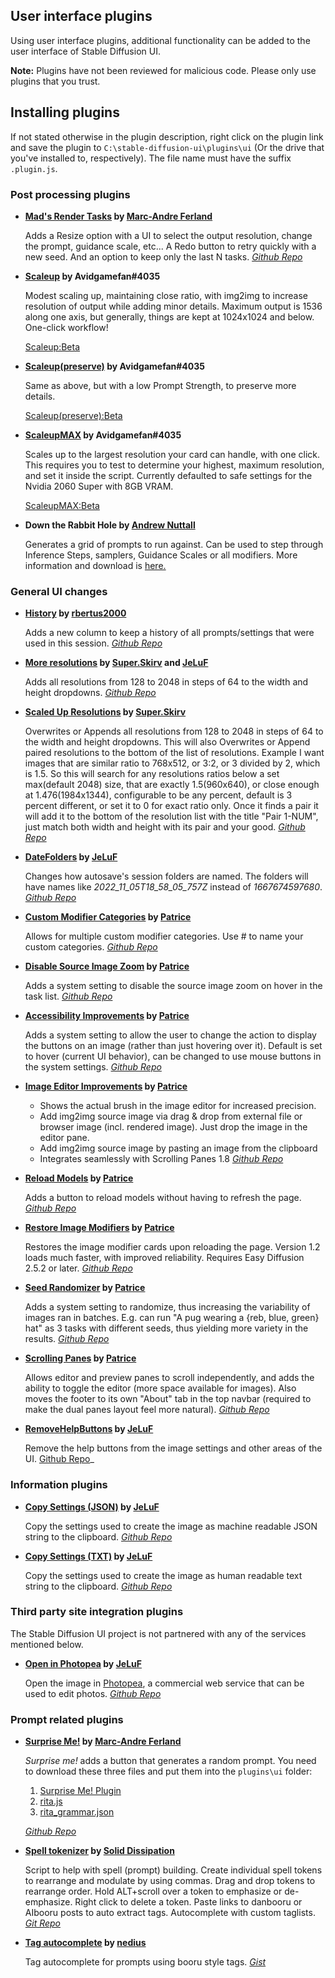 ## User interface plugins
Using user interface plugins, additional functionality can be added to the user interface of Stable Diffusion UI.

**Note:** Plugins have not been reviewed for malicious code. Please only use plugins that you trust.

## Installing plugins
If not stated otherwise in the plugin description, right click on the plugin link and save the plugin to `C:\stable-diffusion-ui\plugins\ui` (Or the drive that you've installed to, respectively). The file name must have the suffix `.plugin.js`.

### Post processing plugins
- **[Mad's Render Tasks](https://raw.githubusercontent.com/madrang/sd-ui-plugins/master/mads-render_tasks.plugin.js) by [Marc-Andre Ferland](https://github.com/madrang)**

    Adds a Resize option with a UI to select the output resolution, change the prompt, guidance scale, etc...
    A Redo button to retry quickly with a new seed.
    And an option to keep only the last N tasks.
    _[Github Repo](https://github.com/madrang/sd-ui-plugins)_

- **[Scaleup](https://www.computingbits.com/software/scaleup.plugin.js) by Avidgamefan#4035**

    Modest scaling up, maintaining close ratio, with img2img to increase resolution of output while adding minor details.
    Maximum output is 1536 along one axis, but generally, things are kept at 1024x1024 and below.  One-click workflow!

    [Scaleup:Beta](https://www.computingbits.com/software/beta/scaleup.plugin.js)

- **[Scaleup(preserve)](https://www.computingbits.com/software/scaleuppreserve.plugin.js) by Avidgamefan#4035**

    Same as above, but with a low Prompt Strength, to preserve more details.

    [Scaleup(preserve):Beta](https://www.computingbits.com/software/beta/scaleuppreserve.plugin.js)

- **[ScaleupMAX](https://www.computingbits.com/software/scaleupMAX.plugin.js) by Avidgamefan#4035**

    Scales up to the largest resolution your card can handle, with one click. This requires you to test to determine your highest, maximum resolution, and set it inside the script.  Currently defaulted to safe settings for the Nvidia 2060 Super with 8GB VRAM.

    [ScaleupMAX:Beta](https://www.computingbits.com/software/beta/scaleupMAX.plugin.js)

- **Down the Rabbit Hole by [Andrew Nuttall](https://andrewjnuttall.com)**

    Generates a grid of prompts to run against. Can be used to step through Inference Steps, samplers, Guidance Scales or all modifiers.
    More information and download is [here.](https://andrewjnuttall.com/blog/nuttalls-stable-diffusion-ui-plugin/)

### General UI changes
- **[History](https://raw.githubusercontent.com/rbertus2000/sd-ui-plugins/main/history.plugin.js) by [rbertus2000](https://github.com/rbertus2000)**

    Adds a new column to keep a history of all prompts/settings that were used in this session.
    _[Github Repo](https://github.com/rbertus2000/sd-ui-plugins)_

- **[More resolutions](https://raw.githubusercontent.com/superskirv/stable-diffusion-ui-plugins/main/Ski-SDUI-MoreRes.plugin.js) by [Super.Skirv](https://github.com/superskirv) and [JeLuF](https://github.com/JeLuF)**

    Adds all resolutions from 128 to 2048 in steps of 64 to the width and height dropdowns.
    _[Github Repo](https://github.com/JeLuF/stable-diffusion-ui-plugins/)_

- **[Scaled Up Resolutions](https://raw.githubusercontent.com/superskirv/stable-diffusion-ui-plugins/main/Ski-ScaleResolutions.plugin.js) by [Super.Skirv](https://github.com/superskirv)**

    Overwrites or Appends all resolutions from 128 to 2048 in steps of 64 to the width and height dropdowns.
    This will also Overwrites or Append paired resolutions to the bottom of the list of resolutions. Example I want images that are similar ratio to 768x512, or 3:2, or 3 divided by 2, which is 1.5. So this will search for any resolutions ratios below a set max(default 2048) size, that are exactly 1.5(960x640), or close enough at 1.476(1984x1344), configurable to be any percent, default is 3 percent different, or set it to 0 for exact ratio only. Once it finds a pair it will add it to the bottom of the resolution list with the title "Pair 1-NUM", just match both width and height with its pair and your good.
    _[Github Repo](https://github.com/superskirv/stable-diffusion-ui-plugins/)_

- **[DateFolders](https://raw.githubusercontent.com/JeLuF/stable-diffusion-ui-plugins/main/DateFolders.plugin.js) by [JeLuF](https://github.com/JeLuF)**

    Changes how autosave's session folders are named. The folders will have names like _2022_11_05T18_58_05_757Z_ instead of _1667674597680_.
    _[Github Repo](https://github.com/JeLuF/stable-diffusion-ui-plugins/)_

- **[Custom Modifier Categories](https://raw.githubusercontent.com/patriceac/Stable-Diffusion-UI-Plugins/beta/custom-modifier-categories-1.0.plugin.js) by [Patrice](https://github.com/patriceac)**

    Allows for multiple custom modifier categories. Use # to name your custom categories.
    _[Github Repo](https://github.com/patriceac/Stable-Diffusion-UI-Plugins)_

- **[Disable Source Image Zoom](https://raw.githubusercontent.com/patriceac/Stable-Diffusion-UI-Plugins/beta/disable-source-image-zoom-1.0.plugin.js) by [Patrice](https://github.com/patriceac)**

    Adds a system setting to disable the source image zoom on hover in the task list.
    _[Github Repo](https://github.com/patriceac/Stable-Diffusion-UI-Plugins)_

- **[Accessibility Improvements](https://raw.githubusercontent.com/patriceac/Stable-Diffusion-UI-Plugins/beta/accessibility-improvements-1.1.plugin.js) by [Patrice](https://github.com/patriceac)**

    Adds a system setting to allow the user to change the action to display the buttons on an image (rather than just hovering over it). Default is set to hover (current UI behavior), can be changed to use mouse buttons in the system settings.
    _[Github Repo](https://github.com/patriceac/Stable-Diffusion-UI-Plugins)_

- **[Image Editor Improvements](https://raw.githubusercontent.com/patriceac/Stable-Diffusion-UI-Plugins/beta/image-editor-improvements-1.0.plugin.js) by [Patrice](https://github.com/patriceac)**

    - Shows the actual brush in the image editor for increased precision.
    - Add img2img source image via drag & drop from external file or browser image (incl. rendered image). Just drop the image in the editor pane.
    - Add img2img source image by pasting an image from the clipboard
    - Integrates seamlessly with Scrolling Panes 1.8
    _[Github Repo](https://github.com/patriceac/Stable-Diffusion-UI-Plugins)_

- **[Reload Models](https://raw.githubusercontent.com/patriceac/Stable-Diffusion-UI-Plugins/beta/reload-models-1.1.plugin.js) by [Patrice](https://github.com/patriceac)**

    Adds a button to reload models without having to refresh the page.
    _[Github Repo](https://github.com/patriceac/Stable-Diffusion-UI-Plugins)_

- **[Restore Image Modifiers](https://raw.githubusercontent.com/patriceac/Stable-Diffusion-UI-Plugins/beta/restore-image-modifiers-1.2.plugin.js) by [Patrice](https://github.com/patriceac)**

    Restores the image modifier cards upon reloading the page. Version 1.2 loads much faster, with improved reliability. Requires Easy Diffusion 2.5.2 or later.
    _[Github Repo](https://github.com/patriceac/Stable-Diffusion-UI-Plugins)_

- **[Seed Randomizer](https://raw.githubusercontent.com/patriceac/Stable-Diffusion-UI-Plugins/beta/seed-randomizer-1.2.plugin.js) by [Patrice](https://github.com/patriceac)**
    
    Adds a system setting to randomize, thus increasing the variability of images ran in batches. E.g. can run "A pug wearing a {reb, blue, green} hat" as 3 tasks with different seeds, thus yielding more variety in the results.
    _[Github Repo](https://github.com/patriceac/Stable-Diffusion-UI-Plugins)_

- **[Scrolling Panes](https://raw.githubusercontent.com/patriceac/Stable-Diffusion-UI-Plugins/beta/scrolling-panes-1.8.plugin.js) by [Patrice](https://github.com/patriceac)**
    
    Allows editor and preview panes to scroll independently, and adds the ability to toggle the editor (more space available for images). Also moves the footer to its own "About" tab in the top navbar (required to make the dual panes layout feel more natural).
    _[Github Repo](https://github.com/patriceac/Stable-Diffusion-UI-Plugins)_

- **[RemoveHelpButtons](https://github.com/JeLuF/stable-diffusion-ui-plugins/blob/main/RemoveHelpButtons.plugin.js) by [JeLuF](https://github.com/JeLuF)**

    Remove the help buttons from the image settings and other areas of the UI. [Github Repo](https://github.com/JeLuF/stable-diffusion-ui-plugins/)_

### Information plugins
- **[Copy Settings (JSON)](https://raw.githubusercontent.com/JeLuF/stable-diffusion-ui-plugins/main/copy-settings-json.plugin.js) by [JeLuF](https://github.com/JeLuF)**

    Copy the settings used to create the image as machine readable JSON string to the clipboard. 
    _[Github Repo](https://github.com/JeLuF/stable-diffusion-ui-plugins/)_

- **[Copy Settings (TXT)](https://raw.githubusercontent.com/JeLuF/stable-diffusion-ui-plugins/main/copy-settings-txt.plugin.js) by [JeLuF](https://github.com/JeLuF)**

    Copy the settings used to create the image as human readable text string to the clipboard.
    _[Github Repo](https://github.com/JeLuF/stable-diffusion-ui-plugins/)_

### Third party site integration plugins
The Stable Diffusion UI project is not partnered with any of the services mentioned below.

- **[Open in Photopea](https://raw.githubusercontent.com/JeLuF/stable-diffusion-ui-plugins/main/photopea.plugin.js) by [JeLuF](https://github.com/JeLuF)**

    Open the image in [Photopea](https://www.photopea.com/), a commercial web service that can be used to edit photos.
    _[Github Repo](https://github.com/JeLuF/stable-diffusion-ui-plugins/)_

### Prompt related plugins

- **[Surprise Me!](https://raw.githubusercontent.com/madrang/sd-ui-plugins/master/mads-surprise_me.plugin.js) by [Marc-Andre Ferland](https://github.com/madrang)**

    _Surprise me!_ adds a button that generates a random prompt. You need to download these three files and put them into the `plugins\ui` folder:

    1.  [Surprise Me! Plugin](https://raw.githubusercontent.com/madrang/sd-ui-plugins/master/mads-surprise_me.plugin.js)
    2.  [rita.js](https://raw.githubusercontent.com/madrang/sd-ui-plugins/master/rita.js)
    3.  [rita_grammar.json](https://raw.githubusercontent.com/madrang/sd-ui-plugins/master/rita_grammar.json)

    _[Github Repo](https://github.com/madrang/sd-ui-plugins)_

- **[Spell tokenizer](https://gitlab.com/SoliDissipation/sd-ui-plugins/-/raw/main/spell-tokenizer.plugin.js) by [Solid Dissipation](https://gitlab.com/SoliDissipation)**

    Script to help with spell (prompt) building.
    Create individual spell tokens to rearrange and modulate by using commas.
    Drag and drop tokens to rearrange order.
    Hold ALT+scroll over a token to emphasize or de-emphasize.
    Right click to delete a token. Paste links to danbooru or AIbooru posts to auto extract tags. Autocomplete with custom taglists.
    _[Git Repo](https://gitlab.com/SoliDissipation/sd-ui-plugins/)_

- **[Tag autocomplete](https://gist.githubusercontent.com/nedius/bd5a1af78dc71a762fe76bd6d05631d5/raw/97ce564d585582876fa163392b8246732fb5c597/nedius.tagcomplete.plugin.js) by [nedius](https://github.com/nedius)**

  Tag autocomplete for prompts using booru style tags. _[Gist](https://gist.github.com/nedius/bd5a1af78dc71a762fe76bd6d05631d5)_